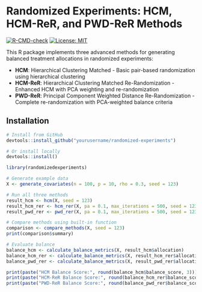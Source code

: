 # Randomized Experiments: HCM, HCM-ReR, and PWD-ReR Methods

[![R-CMD-check](https://github.com/yourusername/randomized-experiments/workflows/R-CMD-check/badge.svg)](https://github.com/yourusername/randomized-experiments/actions)
[![License: MIT](https://img.shields.io/badge/License-MIT-yellow.svg)](https://opensource.org/licenses/MIT)

This R package implements three advanced methods for generating balanced treatment allocations in randomized experiments:

- **HCM**: Hierarchical Clustering Matched - Basic pair-based randomization using hierarchical clustering
- **HCM-ReR**: Hierarchical Clustering Matched Re-Randomization - Enhanced HCM with PCA weighting and re-randomization
- **PWD-ReR**: Principal Component Weighted Distance Re-Randomization - Complete re-randomization with PCA-weighted balance criteria

## Installation

```r
# Install from GitHub
devtools::install_github("yourusername/randomized-experiments")

# Or install locally
devtools::install()

library(randomizedexperiments)

# Generate example data
X <- generate_covariates(n = 100, p = 10, rho = 0.3, seed = 123)

# Run all three methods
result_hcm <- hcm(X, seed = 123)
result_hcm_rer <- hcm_rer(X, pa = 0.1, max_iterations = 500, seed = 123)
result_pwd_rer <- pwd_rer(X, pa = 0.1, max_iterations = 500, seed = 123)

# Compare methods using built-in function
comparison <- compare_methods(X, seed = 123)
print(comparison$summary)

# Evaluate balance
balance_hcm <- calculate_balance_metrics(X, result_hcm$allocation)
balance_hcm_rer <- calculate_balance_metrics(X, result_hcm_rer$allocation)
balance_pwd_rer <- calculate_balance_metrics(X, result_pwd_rer$allocation)

print(paste("HCM Balance Score:", round(balance_hcm$balance_score, 3)))
print(paste("HCM-ReR Balance Score:", round(balance_hcm_rer$balance_score, 3)))
print(paste("PWD-ReR Balance Score:", round(balance_pwd_rer$balance_score, 3)))
